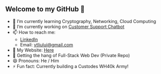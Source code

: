 ## Welcome to my GitHub 👋
- 🌱 I’m currently learning Cryptography, Networking, Cloud Computing
- 🔭 I’m currently working on [Customer Support Chatbot](https://github.com/UXLY-Chatbot) <br>
- 📫 How to reach me: <br>
  - [LinkedIn](www.linkedin.com/in/vincent-liu003)
  - Email: vtliului@gmail.com
- 🎨 My Website: [Here](https://personal-website-vincent-liu.vercel.app/) <br>
- 💬 Getting the hang of Full-Stack Web Dev (Private Repo)
- 😄 Pronouns: He / Him <br>
- ⚡ Fun fact: Currently building a Custodes WH40k Army! <br>
<!--
Here are some ideas to get you started:



- 👯 I’m looking to collaborate on ...
- 🤔 I’m looking for help with ...



-->
